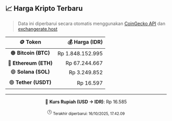 

<!-- HARGA_KRIPTO -->
## 📈 Harga Kripto Terbaru

> Data ini diperbarui secara otomatis menggunakan [CoinGecko API](https://www.coingecko.com/) dan [exchangerate.host](https://exchangerate.host/)

<div align="center">

| 🪙 Token | 💰 Harga (IDR) |
|:------:|---------------:|
| 🟠 **Bitcoin (BTC)**   | Rp 1.848.152.995 |
| 🔵 **Ethereum (ETH)**  | Rp 67.244.667 |
| 🟣 **Solana (SOL)**    | Rp 3.249.852 |
| 🟢 **Tether (USDT)**   | Rp 16.597 |

---

💱 **Kurs Rupiah (USD → IDR)**: Rp 16.585

🕒 <sub>Terakhir diperbarui: 16/10/2025, 17.42.09</sub>

</div>
<!-- /HARGA_KRIPTO -->